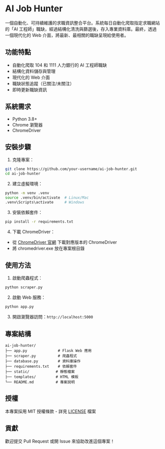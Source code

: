 # AI Job Hunter

一個自動化、可持續維護的求職資訊整合平台。系統每日自動化爬取指定求職網站的「AI 工程師」職缺，經過結構化清洗與篩選後，存入專業資料庫。最終，透過一個現代化的 Web 介面，將最新、最相關的職缺呈現給使用者。

## 功能特點

- 自動化爬取 104 和 1111 人力銀行的 AI 工程師職缺
- 結構化資料儲存與管理
- 現代化的 Web 介面
- 職缺狀態追蹤（已關注/未關注）
- 即時更新職缺資訊

## 系統需求

- Python 3.8+
- Chrome 瀏覽器
- ChromeDriver

## 安裝步驟

1. 克隆專案：
```bash
git clone https://github.com/your-username/ai-job-hunter.git
cd ai-job-hunter
```

2. 建立虛擬環境：
```bash
python -m venv .venv
source .venv/bin/activate  # Linux/Mac
.venv\Scripts\activate     # Windows
```

3. 安裝依賴套件：
```bash
pip install -r requirements.txt
```

4. 下載 ChromeDriver：
- 從 [ChromeDriver 官網](https://sites.google.com/chromium.org/driver/) 下載對應版本的 ChromeDriver
- 將 chromedriver.exe 放在專案根目錄

## 使用方法

1. 啟動爬蟲程式：
```bash
python scraper.py
```

2. 啟動 Web 服務：
```bash
python app.py
```

3. 開啟瀏覽器訪問：`http://localhost:5000`

## 專案結構

```
ai-job-hunter/
├── app.py              # Flask Web 應用
├── scraper.py          # 爬蟲程式
├── database.py         # 資料庫操作
├── requirements.txt    # 依賴套件
├── static/            # 靜態檔案
├── templates/         # HTML 模板
└── README.md          # 專案說明
```

## 授權

本專案採用 MIT 授權條款 - 詳見 [LICENSE](LICENSE) 檔案

## 貢獻

歡迎提交 Pull Request 或開 Issue 來協助改進這個專案！
